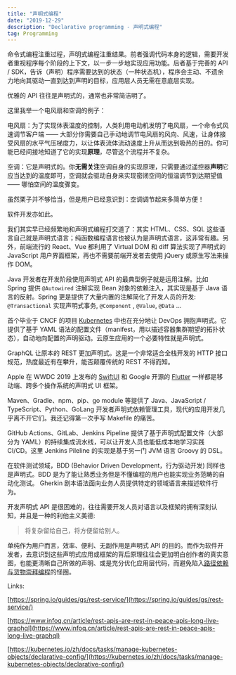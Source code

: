 ```yaml
---
title: "声明式编程"
date: "2019-12-29"
description: "Declarative programming - 声明式编程"
tag: Programming
---
```


命令式编程注重过程，声明式编程注重结果。前者强调代码本身的逻辑，需要开发者重视程序每个阶段的上下文，以一步一步地实现应用功能。后者基于完善的 API / SDK，告诉（声明）程序需要达到的状态（一种状态机），程序会主动、不遗余力地向其驱动一直到达到声明的目标，应用层人员无需在意底层实现。

优雅的 API 往往是声明式的，通常也非常简洁明了。

这里我举一个电风扇和空调的例子：

电风扇：为了实现体表温度的控制，人类利用电动机发明了电风扇，一个命令式风速调节客户端 —— 大部分你需要自己手动地调节电风扇的风向、风速，让身体接受风扇的水平气压梯度力，以让体表流体流动速度上升从而达到吸热的目的。你可能已经间接地知道了它的实现**原理**，尽管这个流程并不复杂。

空调：它是声明式的。你**无需关注**空调自身的实现原理，只需要通过遥控器**声明**它应当达到的温度即可，空调就会驱动自身来实现密闭空间的恒温调节到达期望值 —— 哪怕空间的温度骤变。

虽然栗子并不够恰当，但是用户已经意识到：空调调节起来多简单方便！

软件开发亦如此。

我们其实早已经频繁地和声明式编程打交道了：其实 HTML、CSS、SQL 这些语言自己就是声明式语言；纯函数编程语言也被认为是声明式语言，这非常有趣。另外，前端流行的 React、Vue 都利用了 Virtual DOM 和 diff 算法实现了声明式的 JavaScript 用户界面框架，再也不需要前端开发者去使用 jQuery 或原生写法来操作 DOM。

Java 开发者在开发阶段使用声明式 API 的最典型例子就是运用注解。比如 Spring 提供 `@Autowired` 注解实现 Bean 对象的依赖注入，其实现是基于 Java 语言的反射。Spring 更是提供了大量内置的注解简化了开发人员的开发: `@Transactional` 实现声明式事务, `@Component` , `@Value`, `@Data` ...

首个毕业于 CNCF 的项目 [Kubernetes](https://k8s.io) 中也在充分地让 DevOps 拥抱声明式。它提供了基于 YAML 语法的配置文件（manifest，用以描述容器集群期望的拓扑状态），自动地向配置的声明驱动。云原生应用的一个必要特性就是声明式。

GraphQL 让原本的 REST 更加声明式。这是一个非常适合全栈开发的 HTTP 接口规范，热度最近有在攀升，能否颠覆传统的 REST 不得而知。

Apple 在 WWDC 2019 上发布的 [SwiftUI](https://developer.apple.com/cn/xcode/swiftui/) 和 Google 开源的 [Flutter](https://flutter.cn/docs/get-started/flutter-for/declarative) 一样都是移动端、跨多个操作系统的声明式 UI 框架。

Maven、Gradle、npm、pip、go module 等提供了 Java、JavaScript / TypeScript、Python、GoLang 开发者声明式依赖管理工具，现代的应用开发几乎离不开它们。我还记得第一次手写 Makefile 的痛苦。

GitHub Actions、GitLab、Jenkins Pipeline 提供了基于声明式配置文件（大部分为 YAML）的持续集成流水线，可以让开发人员也能低成本地学习实践 CI/CD。这里 Jenkins Pileline 的实现是基于另一门 JVM 语言 Groovy 的 DSL。

在软件测试领域，BDD (Behavior Driven Development，行为驱动开发) 同样也是声明式。BDD 是为了能让熟悉业务但是不懂编程的用户也能实现业务范畴的自动化测试。 Gherkin 剧本语法面向业务人员提供特定的领域语言来描述软件行为。

开发声明式 API 是很困难的，往往需要开发人员对语言以及框架的拥有深刻认知，并且是一种的利他主义美德:

> 将复杂留给自己，将方便留给别人。

单纯作为用户而言，效率、便利、无副作用是声明式 API 的目的。而作为软件开发者，去意识到这些声明式应用或框架的背后原理往往会更加明白创作者的真实意图，也能更清晰自己所做的声明、或是充分优化应用层代码，而避免陷入[路径依赖与货物崇拜编程](https://lawrenceli.me/blog/path-dependence-and-cargo-cult)的怪圈。

Links:

[https://spring.io/guides/gs/rest-service/](https://spring.io/guides/gs/rest-service/)

[https://www.infoq.cn/article/rest-apis-are-rest-in-peace-apis-long-live-graphql](https://www.infoq.cn/article/rest-apis-are-rest-in-peace-apis-long-live-graphql)

[https://kubernetes.io/zh/docs/tasks/manage-kubernetes-objects/declarative-config/](https://kubernetes.io/zh/docs/tasks/manage-kubernetes-objects/declarative-config/)
